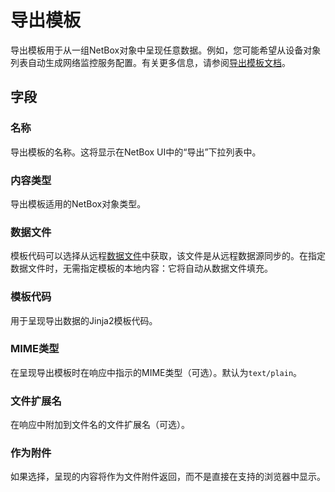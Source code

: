 # 导出模板

导出模板用于从一组NetBox对象中呈现任意数据。例如，您可能希望从设备对象列表自动生成网络监控服务配置。有关更多信息，请参阅[导出模板文档](../../customization/export-templates.md)。

## 字段

### 名称

导出模板的名称。这将显示在NetBox UI中的“导出”下拉列表中。

### 内容类型

导出模板适用的NetBox对象类型。

### 数据文件

模板代码可以选择从远程[数据文件](../core/datafile.md)中获取，该文件是从远程数据源同步的。在指定数据文件时，无需指定模板的本地内容：它将自动从数据文件填充。

### 模板代码

用于呈现导出数据的Jinja2模板代码。

### MIME类型

在呈现导出模板时在响应中指示的MIME类型（可选）。默认为`text/plain`。

### 文件扩展名

在响应中附加到文件名的文件扩展名（可选）。

### 作为附件

如果选择，呈现的内容将作为文件附件返回，而不是直接在支持的浏览器中显示。
